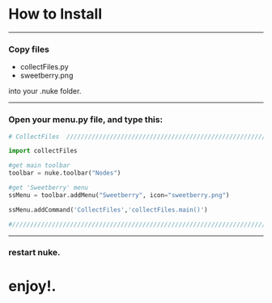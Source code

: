 # How to Install

---

### Copy files    
 * collectFiles.py
 * sweetberry.png    

into your .nuke folder.    

---

### Open your menu.py file, and type this:

```python
# CollectFiles  ////////////////////////////////////////////////////////////////////////////////////////

import collectFiles

#get main toolbar
toolbar = nuke.toolbar("Nodes")

#get 'Sweetberry' menu
ssMenu = toolbar.addMenu("Sweetberry", icon="sweetberry.png")

ssMenu.addCommand('CollectFiles','collectFiles.main()')

#/////////////////////////////////////////////////////////////////////////////////////////////////////////////
```

---

### restart nuke.

# enjoy!.
